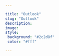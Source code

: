 ```yaml
---

title: "Outlook"
slug: "Outlook"
description: 
image: 
style:
 background: "#2c2d8f"
 color: "#fff"

---
```

